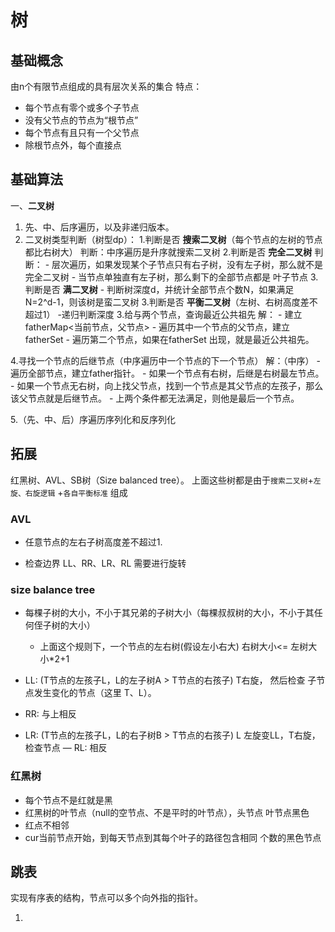 # 树

## 基础概念

由n个有限节点组成的具有层次关系的集合
特点：

- 每个节点有零个或多个子节点
- 没有父节点的节点为“根节点”
- 每个节点有且只有一个父节点
- 除根节点外，每个直接点

## 基础算法

一、**二叉树**

1. 先、中、后序遍历，以及非递归版本。
2. 二叉树类型判断（树型dp）：
    1.判断是否 **搜索二叉树**（每个节点的左树的节点都比右树大）
        判断：中序遍历是升序就搜索二叉树
    2.判断是否 **完全二叉树**
        判断：
        - 层次遍历，如果发现某个子节点只有右子树，没有左子树，那么就不是完全二叉树
        - 当节点单独直有左子树，那么剩下的全部节点都是 叶子节点
    3.判断是否 **满二叉树**
        - 判断树深度d，并统计全部节点个数N，如果满足 N=2^d-1，则该树是蛮二叉树
    3.判断是否 **平衡二叉树**（左树、右树高度差不超过1）
        -递归判断深度
3.给与两个节点，查询最近公共祖先
    解：
        - 建立fatherMap<当前节点，父节点>
        - 遍历其中一个节点的父节点，建立 fatherSet
        - 遍历第二个节点，如果在fatherSet 出现，就是最近公共祖先。

4.寻找一个节点的后继节点（中序遍历中一个节点的下一个节点）
    解：（中序）
        - 遍历全部节点，建立father指针。
        - 如果一个节点有右树，后继是右树最左节点。
        - 如果一个节点无右树，向上找父节点，找到一个节点是其父节点的左孩子，那么该父节点就是后继节点。
        - 上两个条件都无法满足，则他是最后一个节点。

5.（先、中、后）序遍历序列化和反序列化

## 拓展

红黑树、AVL、SB树（Size balanced tree）。
上面这些树都是由于`搜索二叉树`+`左旋、右旋逻辑` +`各自平衡标准` 组成

### AVL

- 任意节点的左右子树高度差不超过1.

- 检查边界 LL、RR、LR、RL 需要进行旋转

### size balance tree

- 每棵子树的大小，不小于其兄弟的子树大小（每棵叔叔树的大小，不小于其任何侄子树的大小）
  - 上面这个规则下，一个节点的左右树(假设左小右大) 右树大小<= 左树大小*2+1

- LL: (T节点的左孩子L，L的左子树A > T节点的右孩子) T右旋， 然后检查 子节点发生变化的节点（这里 T、L）。
- RR: 与上相反
- LR: (T节点的左孩子L，L的右子树B > T节点的右孩子) L 左旋变LL，T右旋， 检查节点
— RL: 相反

### 红黑树

- 每个节点不是红就是黑
- 红黑树的叶节点（null的空节点、不是平时的叶节点），头节点 叶节点黑色
- 红点不相邻
- cur当前节点开始，到每天节点到其每个叶子的路径包含相同 个数的黑色节点

## 跳表

实现有序表的结构，节点可以多个向外指的指针。

1.
